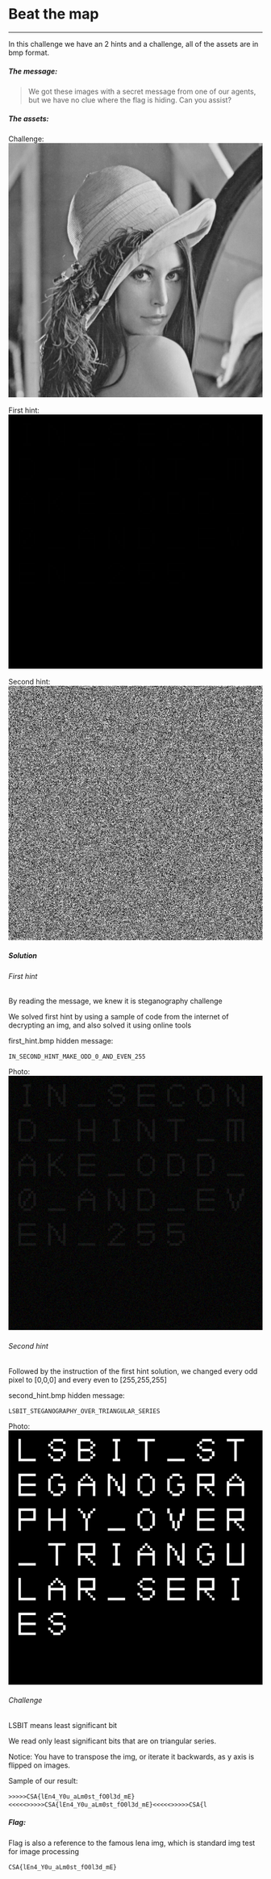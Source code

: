 # Beat the map

---

In this challenge we have an 2 hints and a challenge, all of the assets are in bmp format.

##### The message:

> We got these images with a secret message from one of our agents, but we have no clue where the flag is hiding.
> Can you assist?

##### The assets:

Challenge:
![](./challenge.bmp)

First hint:
![](./first_hint.bmp)

Second hint:
![](./second_hint.bmp)

##### Solution

###### First hint

By reading the message, we knew it is steganography challenge

We solved first hint by using a sample of code from the internet of decrypting an img, and also solved it using online tools

first_hint.bmp hidden message:

```
IN_SECOND_HINT_MAKE_ODD_0_AND_EVEN_255
```

Photo:
![](./first_hint_sol_2.png)

###### Second hint

Followed by the instruction of the first hint solution, we changed every odd pixel to [0,0,0] and every even to [255,255,255]

second_hint.bmp hidden message:

```
LSBIT_STEGANOGRAPHY_OVER_TRIANGULAR_SERIES
```

Photo:
![](./second_hint_sol.png)

###### Challenge

LSBIT means least significant bit

We read only least significant bits that are on triangular series.

Notice: You have to transpose the img, or iterate it backwards, as y axis is flipped on images.

Sample of our result:

```
>>>>>CSA{lEn4_Y0u_aLm0st_fO0l3d_mE}<<<<<>>>>>CSA{lEn4_Y0u_aLm0st_fO0l3d_mE}<<<<<>>>>>CSA{l
```

##### Flag:

Flag is also a reference to the famous lena img, which is standard img test for image processing

```
CSA{lEn4_Y0u_aLm0st_fO0l3d_mE}
```
